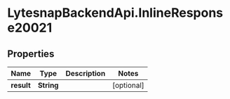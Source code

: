 # LytesnapBackendApi.InlineResponse20021

## Properties

Name | Type | Description | Notes
------------ | ------------- | ------------- | -------------
**result** | **String** |  | [optional] 


